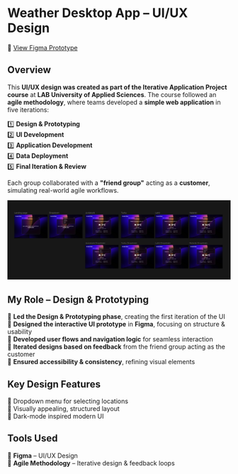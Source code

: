 # Weather Desktop App – UI/UX Design  
🔗 [View Figma Prototype](https://www.figma.com/proto/OYHlzWuFgNjfEtBMJF6ebQ/Weather-App?node-id=129-2&p=f&t=BSgxI1Gh575zMBiv-1&scaling=min-zoom&content-scaling=fixed&page-id=0%3A1&starting-point-node-id=129%3A2)  

## **Overview**  
This **UI/UX design was created as part of the Iterative Application Project course** at **LAB University of Applied Sciences**. The course followed an **agile methodology**, where teams developed a **simple web application** in five iterations:  

1️⃣ **Design & Prototyping**  
2️⃣ **UI Development**  
3️⃣ **Application Development**  
4️⃣ **Data Deployment**  
5️⃣ **Final Iteration & Review**  

Each group collaborated with a **"friend group"** acting as a **customer**, simulating real-world agile workflows.  


![Weather App UI](https://raw.githubusercontent.com/emmituomisto/Weather-App-UI/main/assets/Weather%20App%20Design.png)  


## **My Role – Design & Prototyping**  
💜 **Led the Design & Prototyping phase**, creating the first iteration of the UI  
💜 **Designed the interactive UI prototype** in **Figma**, focusing on structure & usability  
💜 **Developed user flows and navigation logic** for seamless interaction  
💜 **Iterated designs based on feedback** from the friend group acting as the customer  
💜 **Ensured accessibility & consistency**, refining visual elements  

## **Key Design Features**  
💜 Dropdown menu for selecting locations  
💜 Visually appealing, structured layout  
💜 Dark-mode inspired modern UI  

## **Tools Used**  
💜 **Figma** – UI/UX Design   
💜 **Agile Methodology** – Iterative design & feedback loops 
